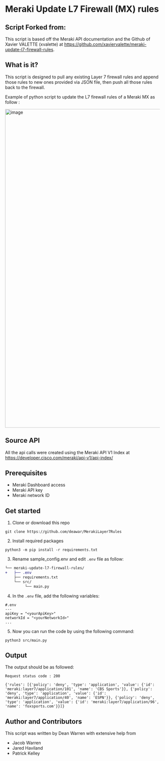 # Meraki Update L7 Firewall (MX) rules

## Script Forked from:
This script is based off the Meraki API documentation and the Github of Xavier VALETTE (xvalette)
at https://github.com/xaviervalette/meraki-update-l7-firewall-rules.

## What is it?
This script is designed to pull any existing Layer 7 firewall rules and append those rules to new ones provided via JSON file, then push all those rules back to the firewall.

Example of python script to update the L7 firewall rules of a Meraki MX as follow :

<img width="1035" alt="image" src="https://user-images.githubusercontent.com/28600326/225572877-8f3d26bc-fc8b-4a5f-b449-207677317f8e.png">

## Source API
All the api calls were created using the Meraki API V1 Index at https://developer.cisco.com/meraki/api-v1/api-index/

## Prerequisites
- Meraki Dashboard access
- Meraki API key
- Meraki network ID

## Get started
1. Clone or download this repo
```console
git clone https://github.com/deawar/MerakiLayer7Rules
```
2. Install required packages
```console
python3 -m pip install -r requirements.txt
```
3. Rename sample_config.env and edit ```.env``` file as follow:
```diff
└── meraki-update-l7-firewall-rules/
+   ├── .env
    ├── requirements.txt
    └── src/
         └── main.py  
```
4. In the ```.env``` file, add the following variables:
```environment
#.env
---
apiKey = "<yourApiKey>"
networkId = "<yourNetworkId>"
...

```

5. Now you can run the code by using the following command:
```console
python3 src/main.py
```

## Output
The output should be as followed:
```console
Request status code : 200 

{'rules': [{'policy': 'deny', 'type': 'application', 'value': {'id': 'meraki:layer7/application/101', 'name': 'CBS Sports'}}, {'policy': 'deny', 'type': 'application', 'value': {'id': 'meraki:layer7/application/40', 'name': 'ESPN'}}, {'policy': 'deny', 'type': 'application', 'value': {'id': 'meraki:layer7/application/96', 'name': 'foxsports.com'}}]}
```

## Author and Contributors
This script was written by Dean Warren with extensive help from 
- Jacob Warren
- Jared Haviland
- Patrick Kelley



